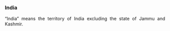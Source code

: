 ### India
<div style="text-align: justify">

“India” means the territory of India excluding the state of Jammu and Kashmir.

</div>
